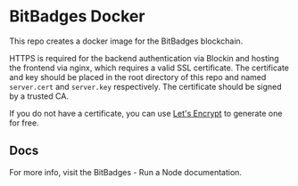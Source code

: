 # BitBadges Docker
This repo creates a docker image for the BitBadges blockchain.

HTTPS is required for the backend authentication via Blockin and hosting the frontend via nginx, which requires
a valid SSL certificate. The certificate and key should be placed in the root directory of this repo and named
`server.cert` and `server.key` respectively. The certificate should be signed by a trusted CA.

If you do not have a certificate, you can use [Let's Encrypt](https://letsencrypt.org/) to generate one for free.


## Docs

For more info, visit the BitBadges - Run a Node documentation.

